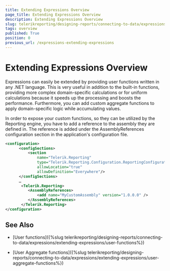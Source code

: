 ```yaml
---
title: Extending Expressions Overview
page_title: Extending Expressions Overview
description: Extending Expressions Overview
slug: telerikreporting/designing-reports/connecting-to-data/expressions/extending-expressions/overview
tags: overview
published: True
position: 0
previous_url: /expressions-extending-expressions
---
```


# Extending Expressions Overview

Expressions can easily be extended by providing user functions written in any .NET language. This is very useful in addition to the built-in functions, providing more complex domain-specific calculations or for uniform calculations because it speeds up the processing and boosts the performance. Furthermore, you can add custom aggregate functions to apply domain-specific logic while accumulating values.

In order to expose your custom functions, so they can be utilized by the Reporting engine, you have to add a reference to the assembly they are defined in. The reference is added under the AssemblyReferences configuration section in the application's configuration file. 
    
````XML
<configuration>
      <configSections>
          <section
              name="Telerik.Reporting"
              type="Telerik.Reporting.Configuration.ReportingConfigurationSection, Telerik.Reporting"
              allowLocation="true"
              allowDefinition="Everywhere"/>
      </configSections>
      …
       <Telerik.Reporting>
          <AssemblyReferences>
              <add name="MyCustomAssembly" version="1.0.0.0" />
          </AssemblyReferences>
       </Telerik.Reporting>
</configuration>
````

## See Also

* [User functions]({%slug telerikreporting/designing-reports/connecting-to-data/expressions/extending-expressions/user-functions%})

* [User Aggregate functions]({%slug telerikreporting/designing-reports/connecting-to-data/expressions/extending-expressions/user-aggregate-functions%})
